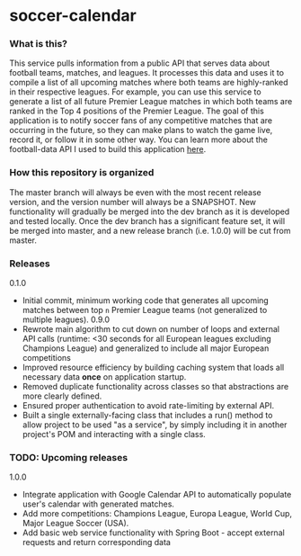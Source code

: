 # soccer-calendar

### What is this?
This service pulls information from a public API that serves data about football teams, matches, and leagues. It processes this data and uses it to compile a list of all upcoming matches where both teams are highly-ranked in their respective leagues. For example, you can use this service to generate a list of all future Premier League matches in which both teams are ranked in the Top 4 positions of the Premier League. The goal of this application is to notify soccer fans of any competitive matches that are occurring in the future, so they can make plans to watch the game live, record it, or follow it in some other way. You can learn more about the football-data API I used to build this application [here](http://www.football-data.org/documentation).

### How this repository is organized
The master branch will always be even with the most recent release version, and the version number will always be a SNAPSHOT. New functionality will gradually be merged into the dev branch as it is developed and tested locally. Once the dev branch has a significant feature set, it will be merged into master, and a new release branch (i.e. 1.0.0) will be cut from master.

### Releases
0.1.0
- Initial commit, minimum working code that generates all upcoming matches between top `n` Premier League teams (not generalized to multiple leagues).
0.9.0
- Rewrote main algorithm to cut down on number of loops and external API calls (runtime: <30 seconds for all European leagues excluding Champions League) and generalized to include all major European competitions
- Improved resource efficiency by building caching system that loads all necessary data **once** on application startup. 
- Removed duplicate functionality across classes so that abstractions are more clearly defined. 
- Ensured proper authentication to avoid rate-limiting by external API.
- Built a single externally-facing class that includes a run() method to allow project to be used "as a service", by simply including it in another project's POM and interacting with a single class.

### TODO: Upcoming releases 
1.0.0
- Integrate application with Google Calendar API to automatically populate user's calendar with generated matches.
- Add more competitions: Champions League, Europa League, World Cup, Major League Soccer (USA).
- Add basic web service functionality with Spring Boot - accept external requests and return corresponding data
